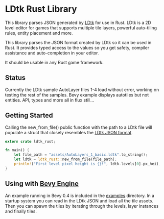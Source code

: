 # LDtk Rust Library

This library parses JSON generated by [LDtk](https://ldtk.io) for use in Rust.
LDtk is a 2D level editor for games that supports multiple tile layers, powerful
auto-tiling rules, entity placement and more.

This library parses the JSON format created by LDtk so it can be used in Rust. It
provides typed access to the values so you get safety, compiler assistance and 
auto-completion in your editor.

It should be usable in any Rust game framework.

## Status

Currently the LDtk sample AutoLayer files 1-4 load without error, working on
testing the rest of the samples. Bevy example displays autotiles but not entities.
API, types and more all in flux still...

## Getting Started

Calling the new_from_file() public function with the path to a LDtk file will
populate a struct that closely resembles the [LDtk JSON format](https://ldtk.io/json/).

```rust
extern crate ldtk_rust;

fn main() {
    let file_path = "assets/AutoLayers_1_basic.ldtk".to_string();
    let ldtk = ldtk_rust::new_from_file(file_path);
    println!("First level pixel height is {}!", ldtk.levels[0].px_hei);
}
```

## Using with [Bevy Engine](https://bevyengine.org/)

An example running in Bevy 0.4 is included in the [examples](examples/) directory.
In a startup system you can read in the LDtk JSON and load all the tile assets. Then
you can spawn the tiles by iterating through the levels, layer instances and finally
tiles.

